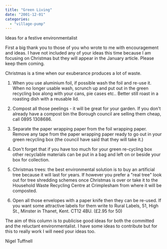 ```yaml
---
title: "Green Living"
date: "2001-12-01"
categories: 
  - "village-pump"
---
```


Ideas for a festive environmentalist

First a big thank you to those of you who wrote to me with encouragement and ideas. I have not included any of your ideas this time because I am focusing on Christmas but they will appear in the January article. Please keep them coming.

Christmas is a time when our exuberance produces a lot of waste.

1) When you use aluminium foil, if possible wash the foil and re-use it. When no longer usable wash, scrunch up and put out in the green recycling box along with your cans, pie cases etc.. Better still roast in a roasting dish with a reusable lid.

2) Compost all those peelings - it will be great for your garden. If you don't already have a compost bin the Borough council are selling them cheap, call 0895 1308686.

3) Separate the paper wrapping paper from the foil wrapping paper. Remove any tape from the paper wrapping paper ready to go out in your green recycling box (the council have said that they will take it.)

4) Don't forget that if you have too much for your green re-cycling box other recyclable materials can be put in a bag and left on or beside your box for collection.

5) Christmas trees: the best environmental solution is to buy an artificial tree because it will last for years. If however you prefer a "real tree" look out for tree shredding schemes once Christmas is over or take it to the Household Waste Recycling Centre at Crimplesham from where it will be composted.

6) Open all those envelopes with a paper knife then they can be re-used. If you want some attractive labels for them write to Rural Labels, 51, High St., Minster in Thanet, Kent. CT12 4BU. (£2.95 for 50)

The aim of this column is to publicise good ideas for both the committed and the reluctant environmentalist. I have some ideas to contribute but for this to really work I will need your ideas too.

Nigel Tuffnell
